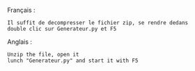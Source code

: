 Français :

    Il suffit de decompresser le fichier zip, se rendre dedans
    double clic sur Generateur.py et F5

Anglais :

    Unzip the file, open it
    lunch "Generateur.py" and start it with F5

